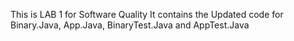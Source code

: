 This is LAB 1 for Software Quality 
It contains the Updated code for Binary.Java, App.Java, BinaryTest.Java and AppTest.Java
